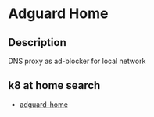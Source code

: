 # Adguard Home

## Description

DNS proxy as ad-blocker for local network

## k8 at home search

- [adguard-home](https://nanne.dev/k8s-at-home-search/#/adguard-home)
